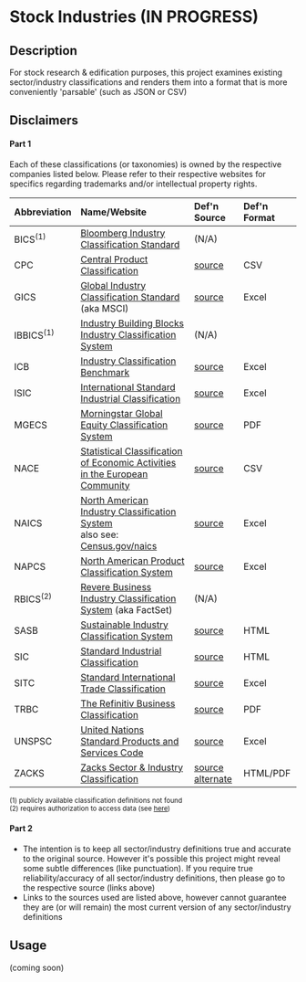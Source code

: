 # Stock Industries  (IN PROGRESS)

## Description

For stock research & edification purposes, this project examines existing sector/industry classifications and renders them into a format that is more conveniently 'parsable' (such 
as JSON or CSV)


## Disclaimers
#### Part 1
Each of these classifications (or taxonomies) is owned by the respective companies listed below.  Please refer to their respective websites for specifics regarding trademarks 
and/or intellectual property rights.

|Abbreviation | Name/Website | Def'n Source | Def'n Format | 
| :--- | :--- | :--- | :--- |
| BICS<sup>(1)</sup> | [Bloomberg Industry Classification Standard](https://www.bloomberg.com/professional/product/reference-data/) | (N/A) | |
| CPC | [Central Product Classification](https://unstats.un.org/unsd/classifications/Econ/CPC.cshtml) | [source](https://unstats.un.org/unsd/classifications/Econ/Download/In%20Text/CPC_Ver_2_1_english_structure.txt) | CSV |
| GICS | [Global Industry Classification Standard](https://www.msci.com/gics) (aka MSCI) | [source](https://www.msci.com/documents/1296102/11185224/GICS_map+2018.xlsx) | Excel |
| IBBICS<sup>(1)</sup> | [Industry Building Blocks Industry Classification System](http://industrybuildingblocks.com/) | (N/A) | |
| ICB | [Industry Classification Benchmark](https://www.ftserussell.com/data/industry-classification-benchmark-icb) | [source](https://content.ftserussell.com/sites/default/files/icb_structure_and_definitions.xlsx) | Excel |
| ISIC | [International Standard Industrial Classification](https://unstats.un.org/home/) | [source](http://www.ilo.org/ilostat-files/Documents/ISIC.xlsx) | Excel |
| MGECS | [Morningstar Global Equity Classification System](https://advisor.morningstar.com) | [source](https://advisor.morningstar.com/Enterprise/VTC/MorningstarGlobalEquityClassStructure2019v3.pdf) | PDF |
| NACE | [Statistical Classification of Economic Activities in the European Community](https://unstats.un.org/unsd/classifications) | [source](https://ec.europa.eu/eurostat/ramon/nomenclatures/index.cfm?TargetUrl=LST_CLS_DLD&StrNom=NACE_REV2&StrLanguageCode=EN&StrLayoutCode=HIERARCHIC) | CSV |
| NAICS | [North American Industry Classification System](https://www.naics.com)<br>also see: [Census.gov/naics](https://www.census.gov/naics/) | [source](https://www.census.gov/naics/2022NAICS/2-6%20digit_2022_Codes.xlsx) | Excel |
| NAPCS | [North American Product Classification System](https://www.census.gov/naics/napcs/) | [source](https://www.census.gov/naics/napcs/structure/2022NAPCSStructure.xlsx) | Excel |
| RBICS<sup>(2)</sup> | [Revere Business Industry Classification System](https://www.sasb.org/find-your-industry/) (aka FactSet) | (N/A) | |
| SASB | [Sustainable Industry Classification System](https://www.sasb.org/find-your-industry/) | [source](https://www.sasb.org/find-your-industry/) | HTML |
| SIC | [Standard Industrial Classification](https://siccode.com) | [source](https://www.osha.gov/data/sic-manual) | HTML |
| SITC | [Standard International Trade Classification](https://unstats.un.org/unsd/classifications/Econ/) | [source](https://unstats.un.org/unsd/classifications/Econ/Download/In%20Text/SITCCodeandDescription.xlsx) | Excel |
| TRBC | [The Refinitiv Business Classification](https://www.refinitiv.com) | [source](https://www.refinitiv.com/content/dam/marketing/en_us/documents/quick-reference-guides/trbc-business-classification-quick-guide.pdf) | PDF |
| UNSPSC | [United Nations Standard Products and Services Code](https://www.ungm.org/Public/UNSPSC) | [source](https://www.ungm.org/Public/UNSPSC/Excel) | Excel |
| ZACKS | [Zacks Sector & Industry Classification](https://www.zacks.com) | [source](https://www.zacks.com/zrank/sector-industry-classification.php) <br>[alternate](http://www.zacksdata.com/app/download/247340904/Zacks+Sector+Industry+Mapping+Scheme.pdf) | HTML/PDF |

<sup>
(1) publicly available classification definitions not found<br>
(2) requires authorization to access data (see <a href="https://developer.factset.com/api-catalog/factset-rbics-api">here</a>)
</sup>

#### Part 2
* The intention is to keep all sector/industry definitions true and accurate to the original source.  However it's possible this project might reveal some subtle differences (like
 punctuation). If you require true reliability/accuracy of all sector/industry definitions, then please go to the respective source (links above)
* Links to the sources used are listed above, however cannot guarantee they are (or will remain) the most current version of any sector/industry definitions
 

## Usage
(coming soon)